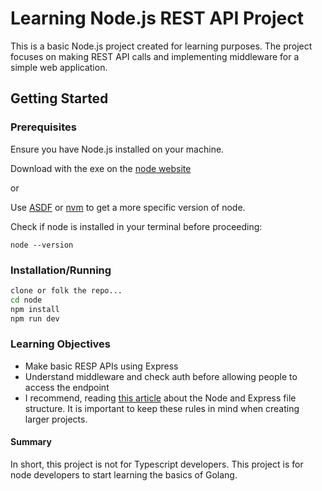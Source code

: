 # Learning Node.js REST API Project

This is a basic Node.js project created for learning purposes. The project focuses on making REST API calls and implementing middleware for a simple web application.

## Getting Started

### Prerequisites

Ensure you have Node.js installed on your machine.

Download with the exe on the [node website](https://nodejs.org/en)

or

Use [ASDF](https://asdf-vm.com/) or [nvm](https://github.com/nvm-sh/nvm) to get a more specific version of node.


Check if node is installed in your terminal before proceeding:

``
node --version
``

### Installation/Running

```bash
clone or folk the repo...
cd node
npm install
npm run dev
```
### Learning Objectives

* Make basic RESP APIs using Express
* Understand middleware and check auth before allowing people to access the endpoint
* I recommend, reading [this article](https://blog.logrocket.com/organizing-express-js-project-structure-better-productivity/) about the Node and Express file structure. It is important to keep these rules in mind when creating larger projects. 

#### Summary

In short, this project is not for Typescript developers. This project is for node developers to start learning the basics of Golang.
